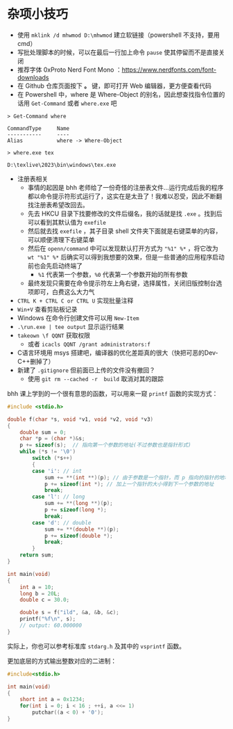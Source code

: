 
# 杂项小技巧


- 使用 `mklink /d mhwmod D:\mhwmod` 建立软链接（powershell 不支持，要用cmd）
- 写批处理脚本的时候，可以在最后一行加上命令 `pause` 使其停留而不是直接关闭
- 推荐字体 0xProto Nerd Font Mono ：https://www.nerdfonts.com/font-downloads
- 在 Github 仓库页面按下 **。** 键，即可打开 Web 编辑器，更方便查看代码
- 在 Powershell 中，where 是 Where-Object 的别名，因此想查找指令位置的话用 `Get-Command` 或者 `where.exe` 吧

```shell
> Get-Command where

CommandType     Name
-----------     ----
Alias           where -> Where-Object

> where.exe tex

D:\texlive\2023\bin\windows\tex.exe
```

- 注册表相关
	- 事情的起因是 bhh 老师给了一份奇怪的注册表文件...运行完成后我的程序都以命令提示符形式运行了，这实在是太丑了！我难以忍受，因此不断翻找注册表希望改回去。
	- 先去 HKCU 目录下找要修改的文件后缀名，我的话就是找 `.exe` 。找到后可以看到其默认值为 `exefile` 
	- 然后就去找 `exefile` ，其子目录 shell 文件夹下面就是右键菜单的内容，可以顺便清理下右键菜单
	- 然后在 `openn/command` 中可以发现默认打开方式为 `"%1" %*` ，将它改为 `wt "%1" %*` 后确实可以得到我想要的效果，但是一些普通的应用程序启动前也会先启动终端了
		- `%1` 代表第一个参数，`%0` 代表第一个参数开始的所有参数
	- 最终发现只需要在命令提示符左上角右键，选择属性，关闭旧版控制台选项即可，白费这么大力气
- `CTRL K + CTRL C or CTRL U` 实现批量注释
- `Win+V` 查看剪贴板记录
- Windows 在命令行创建文件可以用 `New-Item`
- `.\run.exe | tee output` 显示运行结果
- `takeown \f QQNT` 获取权限
	- 或者 `icacls QQNT /grant administrators:f`
- C语言环境用 msys 搭建吧，编译器的优化差距真的很大（快把可恶的Dev-C++删掉了）
- 新建了 `.gitignore` 但前面已上传的文件没有撤回？
	- 使用 `git rm --cached -r  build` 取消对其的跟踪

bhh 课上学到的一个很有意思的函数，可以用来一窥 `printf` 函数的实现方式：

```c
#include <stdio.h>

double f(char *s, void *v1, void *v2, void *v3)
{
    double sum = 0;
    char *p = (char *)&s;
    p += sizeof(s);  // 指向第一个参数的地址(不过参数也是指针形式)
    while (*s != '\0')
        switch (*s++)
        {
        case 'i': // int
            sum += **(int **)(p); // 由于参数是一个指针，而 p 指向的指针的地址，因此需要将 p 看成二级指针来看待并引用两次
            p += sizeof(int *); // 加上一个指针的大小得到下一个参数的地址
            break;
        case 'l': // long
            sum += **(long **)(p);
            p += sizeof(long *);
            break;
        case 'd': // double
            sum += **(double **)(p);
            p += sizeof(double *);
            break;
        }
    return sum;
}

int main(void)
{
    int a = 10;
    long b = 20L;
    double c = 30.0;

    double s = f("ild", &a, &b, &c);
    printf("%f\n", s);
    // output: 60.000000
}
```

实际上，你也可以参考标准库 `stdarg.h` 及其中的 `vsprintf` 函数。

更加底层的方式输出整数对应的二进制：

```c
#include<stdio.h>

int main(void)
{
    short int a = 0x1234;
    for(int i = 0; i < 16 ; ++i, a <<= 1)
        putchar((a < 0) + '0');
}
```